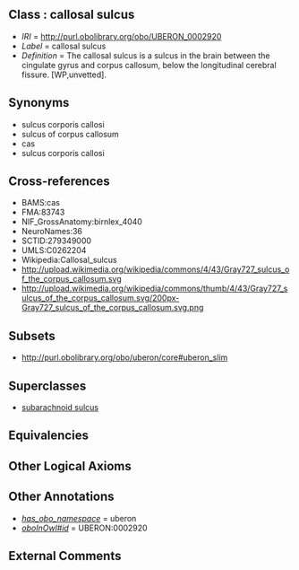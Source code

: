 
## Class : callosal sulcus

 * *IRI* = http://purl.obolibrary.org/obo/UBERON_0002920
 * *Label* = callosal sulcus
 * *Definition* = The callosal sulcus is a sulcus in the brain between the cingulate gyrus and corpus callosum, below the longitudinal cerebral fissure. [WP,unvetted].

## Synonyms

 * sulcus corporis callosi
 * sulcus of corpus callosum
 * cas
 * sulcus corporis callosi

## Cross-references

 * BAMS:cas
 * FMA:83743
 * NIF_GrossAnatomy:birnlex_4040
 * NeuroNames:36
 * SCTID:279349000
 * UMLS:C0262204
 * Wikipedia:Callosal_sulcus
 * http://upload.wikimedia.org/wikipedia/commons/4/43/Gray727_sulcus_of_the_corpus_callosum.svg
 * http://upload.wikimedia.org/wikipedia/commons/thumb/4/43/Gray727_sulcus_of_the_corpus_callosum.svg/200px-Gray727_sulcus_of_the_corpus_callosum.svg.png

## Subsets

 * http://purl.obolibrary.org/obo/uberon/core#uberon_slim

## Superclasses

 * [subarachnoid sulcus](../../UBERON/34/UBERON_0008334.md)

## Equivalencies


## Other Logical Axioms


## Other Annotations

 * *[has_obo_namespace](../../ce/oboInOwl#hasOBONamespace.md)* = uberon
 * *[oboInOwl#id](../../id/oboInOwl#id.md)* = UBERON:0002920

## External Comments

